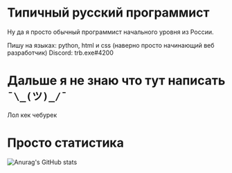 # Типичный русский программист

Ну да я просто обычный программист начального уровня из России.

Пишу на языках: python, html и css (наверно просто начинающий веб разработчик)
Discord: trb.exe#4200
# Дальше я не знаю что тут написать `¯\_(ツ)_/¯`
Лол кек чебурек

# Просто статистика
![Anurag's GitHub stats](https://github-readme-stats.vercel.app/api?username=TRB-Exe&theme=vue-dark&show_icons=true)
